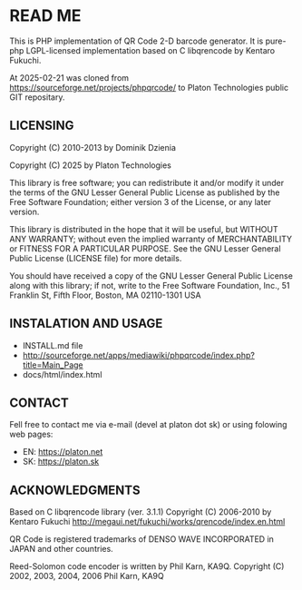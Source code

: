 READ ME
=======

This is PHP implementation of QR Code 2-D barcode generator. It is pure-php
LGPL-licensed implementation based on C libqrencode by Kentaro Fukuchi.

At 2025-02-21 was cloned from https://sourceforge.net/projects/phpqrcode/
to Platon Technologies public GIT repositary.

## LICENSING ##

Copyright (C) 2010-2013 by Dominik Dzienia 

Copyright (C) 2025 by Platon Technologies

This library is free software; you can redistribute it and/or modify it under
the terms of the GNU Lesser General Public License as published by the Free
Software Foundation; either version 3 of the License, or any later version.

This library is distributed in the hope that it will be useful, but WITHOUT ANY
WARRANTY; without even the implied warranty of MERCHANTABILITY or FITNESS FOR A
PARTICULAR PURPOSE. See the GNU Lesser General Public License (LICENSE file)
for more details.

You should have received a copy of the GNU Lesser General Public License along
with this library; if not, write to the Free Software Foundation, Inc., 51
Franklin St, Fifth Floor, Boston, MA 02110-1301 USA

## INSTALATION AND USAGE ##

 * INSTALL.md file
 * http://sourceforge.net/apps/mediawiki/phpqrcode/index.php?title=Main_Page
 * docs/html/index.html

## CONTACT ##

Fell free to contact me via e-mail (devel at platon dot sk) or using
folowing web pages:

 * EN: https://platon.net
 * SK: https://platon.sk
  
## ACKNOWLEDGMENTS ##

Based on C libqrencode library (ver. 3.1.1) 
Copyright (C) 2006-2010 by Kentaro Fukuchi
http://megaui.net/fukuchi/works/qrencode/index.en.html

QR Code is registered trademarks of DENSO WAVE INCORPORATED in JAPAN and other
countries.

Reed-Solomon code encoder is written by Phil Karn, KA9Q.
Copyright (C) 2002, 2003, 2004, 2006 Phil Karn, KA9Q
 

